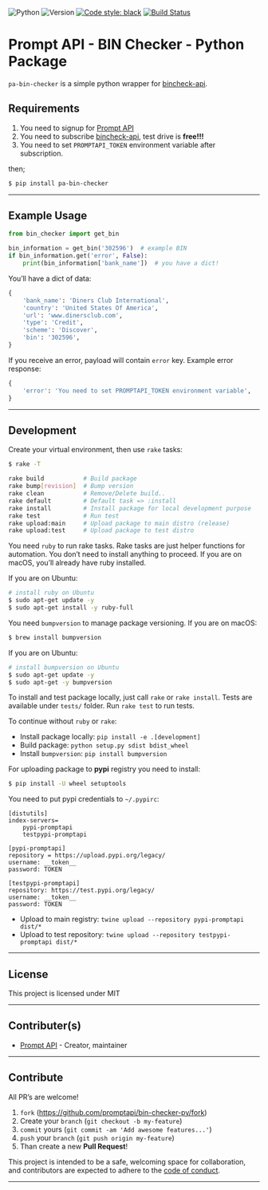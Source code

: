 ![Python](https://img.shields.io/badge/python-3.7.4-green.svg)
![Version](https://img.shields.io/badge/version-0.1.0-orange.svg)
[![Code style: black](https://img.shields.io/badge/code%20style-black-000000.svg)](https://github.com/psf/black)
[![Build Status](https://travis-ci.org/promptapi/bin-checker-py.svg?branch=main)](https://travis-ci.org/promptapi/bin-checker-py)

# Prompt API - BIN Checker - Python Package

`pa-bin-checker` is a simple python wrapper for [bincheck-api][bincheck-api].

## Requirements

1. You need to signup for [Prompt API][promptapi-signup]
1. You need to subscribe [bincheck-api][bincheck-api], test drive is **free!!!**
1. You need to set `PROMPTAPI_TOKEN` environment variable after subscription.

then;

```bash
$ pip install pa-bin-checker
```

---

## Example Usage

```python
from bin_checker import get_bin

bin_information = get_bin('302596')  # example BIN
if bin_information.get('error', False):
    print(bin_information['bank_name'])  # you have a dict!
```

You’ll have a dict of data:

```python
{
    'bank_name': 'Diners Club International',
    'country': 'United States Of America',
    'url': 'www.dinersclub.com',
    'type': 'Credit',
    'scheme': 'Discover',
    'bin': '302596',
}
```

If you receive an error, payload will contain `error` key. Example error
response:

```python
{
    'error': 'You need to set PROMPTAPI_TOKEN environment variable',
}
```

---

## Development

Create your virtual environment, then use `rake` tasks:

```bash
$ rake -T

rake build           # Build package
rake bump[revision]  # Bump version
rake clean           # Remove/Delete build..
rake default         # Default task => :install
rake install         # Install package for local development purpose
rake test            # Run test
rake upload:main     # Upload package to main distro (release)
rake upload:test     # Upload package to test distro
```

You need `ruby` to run rake tasks. Rake tasks are just helper functions for
automation. You don’t need to install anything to proceed. If you are on
macOS, you’ll already have ruby installed.

If you are on Ubuntu:

```bash
# install ruby on Ubuntu
$ sudo apt-get update -y
$ sudo apt-get install -y ruby-full
```

You need `bumpversion` to manage package versioning. If you are on
macOS:

```bash
$ brew install bumpversion
```

If you are on Ubuntu:

```bash
# install bumpversion on Ubuntu
$ sudo apt-get update -y
$ sudo apt-get -y bumpversion
```

To install and test package locally, just call `rake` or `rake install`.
Tests are available under `tests/` folder. Run `rake test` to run tests.

To continue without `ruby` or `rake`:

- Install package locally: `pip install -e .[development]`
- Build package: `python setup.py sdist bdist_wheel`
- Install `bumpversion`: `pip install bumpversion`

For uploading package to **pypi** registry you need to install:

```bash
$ pip install -U wheel setuptools
```

You need to put pypi credentials to `~/.pypirc`:

    [distutils]
    index-servers=
        pypi-promptapi
        testpypi-promptapi
    
    [pypi-promptapi]
    repository = https://upload.pypi.org/legacy/
    username: __token__
    password: TOKEN
    
    [testpypi-promptapi]
    repository: https://test.pypi.org/legacy/
    username: __token__
    password: TOKEN

- Upload to main registry: `twine upload --repository pypi-promptapi dist/*`
- Upload to test repository: `twine upload --repository testpypi-promptapi dist/*`

---

## License

This project is licensed under MIT

---

## Contributer(s)

* [Prompt API](https://github.com/promptapi) - Creator, maintainer

---

## Contribute

All PR’s are welcome!

1. `fork` (https://github.com/promptapi/bin-checker-py/fork)
1. Create your `branch` (`git checkout -b my-feature`)
1. `commit` yours (`git commit -am 'Add awesome features...'`)
1. `push` your `branch` (`git push origin my-feature`)
1. Than create a new **Pull Request**!

This project is intended to be a safe,
welcoming space for collaboration, and contributors are expected to adhere to
the [code of conduct][coc].


---

[bincheck-api]:     https://promptapi.com/marketplace/description/bincheck-api
[promptapi-signup]: https://promptapi.com/#signup-form
[coc]:              https://github.com/promptapi/bin-checker-py/blob/main/CODE_OF_CONDUCT.md